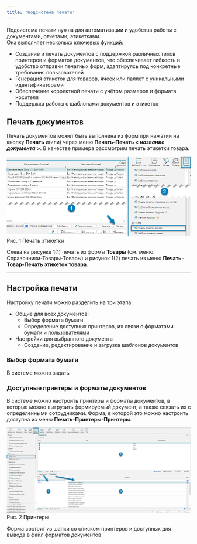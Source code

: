 ```yaml
---
title: 'Подсистема печати'
---
```


Подсистема печати нужна для автоматизации и удобства работы с документами, отчётами, этикетками. <br/>
Она выполняет несколько ключевых функций:
- Создание и печать документов с поддержкой различных типов принтеров и форматов документов, что обеспечивает гибкость и
  удобство отправки печатных форм, адаптируясь под конкретные требования пользователей
- Генерация этикеток для товаров, ячеек или паллет с уникальными идентификаторами
- Обеспечение корректной печати с учётом размеров и формата носителя
- Поддержка работы с шаблонами документов и этикеток

## Печать документов

Печать документов может быть выполнена из форм при нажатии на кнопку **Печать** и(или) через меню 
**Печать-Печать < _название документа_ >**. В качестве примера рассмотрим печать этикетки товара.

![](img/print1.png)<br/>
Рис. 1 Печать этикетки 

Слева на рисунке 1(1) печать из формы **Товары** (см. меню: Справочники-Товары-Товары) и рисунок 1(2) печать из меню 
**Печать-Товар-Печать этикеток товара**.
***

## Настройка печати

Настройку печати можно разделить на три этапа:
- Общие для всех документов:
  - Выбор формата бумаги
  - Определение доступных принтеров, их связи с форматами бумаги и пользователями
- Настройки для выбранного документа 
  - Создание, редактирование и загрузка шаблонов документов

### Выбор формата бумаги
В системе можно задать 


### Доступные принтеры и форматы документов

В системе можно настроить принтеры и форматы документов, в которые можно выгрузить формируемый документ, а
также связать их с определенными сотрудниками. Форма, в которой это можно настроить доступна из меню **Печать-Принтеры-Принтеры**.

![](img/print2.png)<br/>
Рис. 2 Принтеры

Форма состоит из шапки со списком принтеров и доступных для вывода в файл форматов документов
